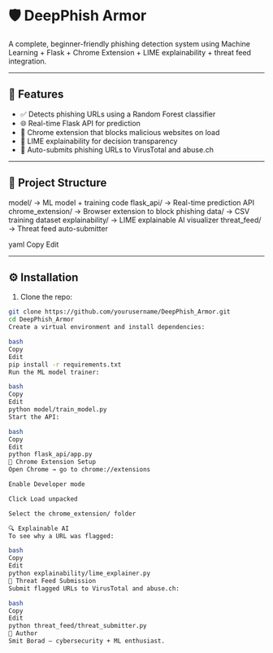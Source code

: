 # 🛡️ DeepPhish Armor

A complete, beginner-friendly phishing detection system using Machine Learning + Flask + Chrome Extension + LIME explainability + threat feed integration.

---

## 🚀 Features

- ✅ Detects phishing URLs using a Random Forest classifier
- 🌐 Real-time Flask API for prediction
- 🧩 Chrome extension that blocks malicious websites on load
- 🧠 LIME explainability for decision transparency
- 📡 Auto-submits phishing URLs to VirusTotal and abuse.ch

---

## 📁 Project Structure

model/ → ML model + training code
flask_api/ → Real-time prediction API
chrome_extension/ → Browser extension to block phishing
data/ → CSV training dataset
explainability/ → LIME explainable AI visualizer
threat_feed/ → Threat feed auto-submitter

yaml
Copy
Edit

---

## ⚙️ Installation

1. Clone the repo:
```bash
git clone https://github.com/yourusername/DeepPhish_Armor.git
cd DeepPhish_Armor
Create a virtual environment and install dependencies:

bash
Copy
Edit
pip install -r requirements.txt
Run the ML model trainer:

bash
Copy
Edit
python model/train_model.py
Start the API:

bash
Copy
Edit
python flask_api/app.py
🧪 Chrome Extension Setup
Open Chrome → go to chrome://extensions

Enable Developer mode

Click Load unpacked

Select the chrome_extension/ folder

🔍 Explainable AI
To see why a URL was flagged:

bash
Copy
Edit
python explainability/lime_explainer.py
📡 Threat Feed Submission
Submit flagged URLs to VirusTotal and abuse.ch:

bash
Copy
Edit
python threat_feed/threat_submitter.py
🙌 Author
Smit Borad — cybersecurity + ML enthusiast.
